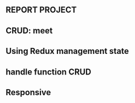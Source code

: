 ## REPORT PROJECT

## CRUD: meet
## Using Redux management state 

## handle function CRUD

## Responsive